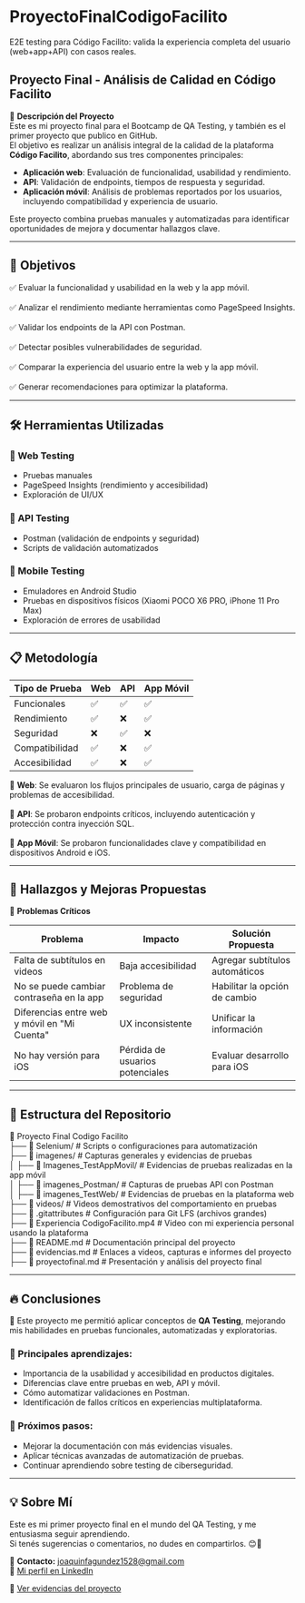 # ProyectoFinalCodigoFacilito  
E2E testing para Código Facilito: valida la experiencia completa del usuario (web+app+API) con casos reales.  

## Proyecto Final - Análisis de Calidad en Código Facilito  

📌 **Descripción del Proyecto**  
Este es mi proyecto final para el Bootcamp de QA Testing, y también es el primer proyecto que publico en GitHub.  
El objetivo es realizar un análisis integral de la calidad de la plataforma **Código Facilito**, abordando sus tres componentes principales:<br>  
- **Aplicación web**: Evaluación de funcionalidad, usabilidad y rendimiento.<br>  
- **API**: Validación de endpoints, tiempos de respuesta y seguridad.<br>  
- **Aplicación móvil**: Análisis de problemas reportados por los usuarios, incluyendo compatibilidad y experiencia de usuario.<br>  

Este proyecto combina pruebas manuales y automatizadas para identificar oportunidades de mejora y documentar hallazgos clave.  

---

## 🎯 Objetivos  

✅ Evaluar la funcionalidad y usabilidad en la web y la app móvil.<br>  
✅ Analizar el rendimiento mediante herramientas como PageSpeed Insights.<br>  
✅ Validar los endpoints de la API con Postman.<br>  
✅ Detectar posibles vulnerabilidades de seguridad.<br>  
✅ Comparar la experiencia del usuario entre la web y la app móvil.<br>  
✅ Generar recomendaciones para optimizar la plataforma.<br>  

---

## 🛠️ Herramientas Utilizadas  

### 🔹 Web Testing  
- Pruebas manuales<br>  
- PageSpeed Insights (rendimiento y accesibilidad)<br>  
- Exploración de UI/UX<br>  

### 🔹 API Testing  
- Postman (validación de endpoints y seguridad)<br>  
- Scripts de validación automatizados<br>  

### 🔹 Mobile Testing  
- Emuladores en Android Studio<br>  
- Pruebas en dispositivos físicos (Xiaomi POCO X6 PRO, iPhone 11 Pro Max)<br>  
- Exploración de errores de usabilidad<br>  

---

## 📋 Metodología  

| Tipo de Prueba     | Web | API | App Móvil |
|--------------------|-----|-----|------------|
| Funcionales        | ✅  | ✅  | ✅         |
| Rendimiento        | ✅  | ❌  | ✅         |
| Seguridad          | ❌  | ✅  | ❌         |
| Compatibilidad     | ✅  | ❌  | ✅         |
| Accesibilidad      | ✅  | ❌  | ✅         |

🔹 **Web**: Se evaluaron los flujos principales de usuario, carga de páginas y problemas de accesibilidad.<br>  
🔹 **API**: Se probaron endpoints críticos, incluyendo autenticación y protección contra inyección SQL.<br>  
🔹 **App Móvil**: Se probaron funcionalidades clave y compatibilidad en dispositivos Android e iOS.<br>  

---

## 📌 Hallazgos y Mejoras Propuestas  

🚨 **Problemas Críticos**  

| Problema                                      | Impacto                     | Solución Propuesta             |
|-----------------------------------------------|------------------------------|--------------------------------|
| Falta de subtítulos en videos                 | Baja accesibilidad          | Agregar subtítulos automáticos|
| No se puede cambiar contraseña en la app      | Problema de seguridad       | Habilitar la opción de cambio |
| Diferencias entre web y móvil en "Mi Cuenta"  | UX inconsistente            | Unificar la información        |
| No hay versión para iOS                       | Pérdida de usuarios potenciales | Evaluar desarrollo para iOS |

---

## 📁 Estructura del Repositorio  

📂 Proyecto Final Codigo Facilito  
├── 📁 Selenium/                         # Scripts o configuraciones para automatización  <br>
├── 📁 imagenes/                         # Capturas generales y evidencias de pruebas  <br>
│   ├── 📁 Imagenes_TestAppMovil/       # Evidencias de pruebas realizadas en la app móvil  <br>
│   ├── 📁 imagenes_Postman/            # Capturas de pruebas API con Postman  <br>
│   ├── 📁 imagenes_TestWeb/            # Evidencias de pruebas en la plataforma web  <br>
├── 📁 videos/                          # Videos demostrativos del comportamiento en pruebas  <br>
├── 📄 .gitattributes                    # Configuración para Git LFS (archivos grandes)  <br>
├── 📄 Experiencia CodigoFacilito.mp4   # Video con mi experiencia personal usando la plataforma <br> 
├── 📄 README.md                        # Documentación principal del proyecto  <br>
├── 📄 evidencias.md                    # Enlaces a videos, capturas e informes del proyecto  <br>
├── 📄 proyectofinal.md                 # Presentación y análisis del proyecto final  <br>

---

## 🔥 Conclusiones  

🚀 Este proyecto me permitió aplicar conceptos de **QA Testing**, mejorando mis habilidades en pruebas funcionales, automatizadas y exploratorias.  

### 🔎 Principales aprendizajes:  
- Importancia de la usabilidad y accesibilidad en productos digitales.<br>
- Diferencias clave entre pruebas en web, API y móvil.<br>
- Cómo automatizar validaciones en Postman.<br>
- Identificación de fallos críticos en experiencias multiplataforma.<br>

### 🔗 Próximos pasos:  
- Mejorar la documentación con más evidencias visuales.<br>
- Aplicar técnicas avanzadas de automatización de pruebas.<br>
- Continuar aprendiendo sobre testing de ciberseguridad.<br>

---

## 💡 Sobre Mí  

Este es mi primer proyecto final en el mundo del QA Testing, y me entusiasma seguir aprendiendo.  
Si tenés sugerencias o comentarios, no dudes en compartirlos. 😊🚀  

📧 **Contacto:** [joaquinfagundez1528@gmail.com](mailto:joaquinfagundez1528@gmail.com)  
🔗 [Mi perfil en LinkedIn](https://www.linkedin.com/in/joaquin-fagundez-a90a96354/)  

📎 [Ver evidencias del proyecto](evidencias.md)
